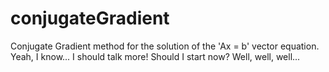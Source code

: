 # conjugateGradient
Conjugate Gradient method for the solution of the 'Ax = b' vector equation. Yeah, I know... I should talk more! Should I start now?
Well, well, well...